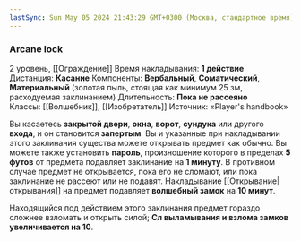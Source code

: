 ```yaml
---
lastSync: Sun May 05 2024 21:43:29 GMT+0300 (Москва, стандартное время)
---
```

### Arcane lock
2 уровень, [[Ограждение]]
Время накладывания: **1 действие**
Дистанция: **Касание**
Компоненты: **Вербальный**, **Соматический**, **Материальный** (золотая пыль, стоящая как минимум 25 зм, расходуемая заклинанием)
Длительность: **Пока не рассеяно**
Классы: [[Волшебник]], [[Изобретатель]]
Источник: «Player's handbook»

Вы касаетесь **закрытой двери**, **окна**, **ворот**, **сундука** или другого **входа**, и он становится **запертым**. Вы и указанные при накладывании этого заклинания существа можете открывать предмет как обычно. Вы можете также установить **пароль**, произношение которого в пределах **5 футов** от предмета подавляет заклинание на **1 минуту**. В противном случае предмет не открывается, пока его не сломают, или пока заклинание не рассеют или не подавят. Накладывание [[Открывание|открывания]] на предмет подавляет **волшебный замок** на **10 минут**.

Находящийся под действием этого заклинания предмет гораздо сложнее взломать и открыть силой; **Сл выламывания и взлома замков увеличивается на 10**.